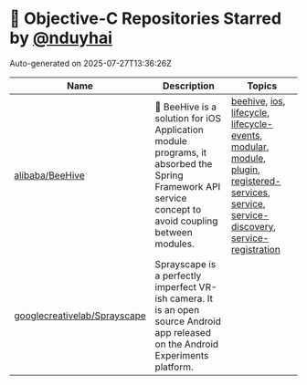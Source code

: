# 🌟 Objective-C Repositories Starred by [@nduyhai](https://github.com/nduyhai)

Auto-generated on 2025-07-27T13:36:26Z

| Name | Description | Topics |
|------|-------------|-------|
| [alibaba/BeeHive](https://github.com/alibaba/BeeHive) | :honeybee: BeeHive is a solution for iOS Application module programs, it absorbed the Spring Framework API service concept to avoid coupling between modules. | [beehive](https://github.com/topics/beehive), [ios](https://github.com/topics/ios), [lifecycle](https://github.com/topics/lifecycle), [lifecycle-events](https://github.com/topics/lifecycle-events), [modular](https://github.com/topics/modular), [module](https://github.com/topics/module), [plugin](https://github.com/topics/plugin), [registered-services](https://github.com/topics/registered-services), [service](https://github.com/topics/service), [service-discovery](https://github.com/topics/service-discovery), [service-registration](https://github.com/topics/service-registration) |
| [googlecreativelab/Sprayscape](https://github.com/googlecreativelab/Sprayscape) | Sprayscape is a perfectly imperfect VR-ish camera. It is an open source Android app released on the Android Experiments platform. |  |
